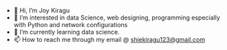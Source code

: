 - 👋 Hi, I’m Joy Kiragu
- 👀 I’m interested in data Science, web designing, programming especially with Python and network configurations 
- 🌱 I’m currently learning data science.
- 📫 How to reach me through my email @ shiekiragu123@gmail.com


